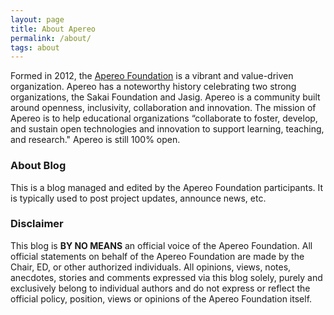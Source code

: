 ```yaml
---
layout: page
title: About Apereo
permalink: /about/
tags: about
---
```


Formed in 2012, the [Apereo Foundation](https://www.apereo.org) is a vibrant and value-driven organization. Apereo has a noteworthy history celebrating two strong organizations, the Sakai Foundation and Jasig. Apereo is a community built around openness, inclusivity, collaboration and innovation. The mission of Apereo is to help educational organizations “collaborate to foster, develop, and sustain open technologies and innovation to support learning, teaching, and research." Apereo is still 100% open.

### About Blog

This is a blog managed and edited by the Apereo Foundation participants. It is typically used to post project updates, announce news, etc.

### Disclaimer

This blog is **BY NO MEANS** an official voice of the Apereo Foundation. All official statements on behalf of the Apereo Foundation are made by the Chair, ED, or other authorized individuals. All opinions, views, notes, anecdotes, stories and comments expressed via this blog solely, purely and exclusively belong to individual authors and do not express or reflect the official policy, position, views or opinions of the Apereo Foundation itself.
